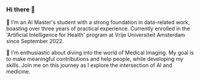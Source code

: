 ### Hi there 👋

<!--
**Jeniamakarchik/Jeniamakarchik** is a ✨ _special_ ✨ repository because its `README.md` (this file) appears on your GitHub profile.

Here are some ideas to get you started:

- 🔭 I’m currently working on ...
- 🌱 I’m currently learning ...
- 👯 I’m looking to collaborate on ...
- 🤔 I’m looking for help with ...
- 💬 Ask me about ...
- 📫 How to reach me: ...
- 😄 Pronouns: ...
- ⚡ Fun fact: ...
-->
🤔 I'm an AI Master's student with a strong foundation in data-related work, boasting over three years of practical experience. Currently enrolled in the 'Artificial Intelligence for Health' program at Vrije Universiteit Amsterdam since September 2022.

🔭 I'm enthusiastic about diving into the world of Medical Imaging. My goal is to make meaningful contributions and help people, while developing my skills. Join me on this journey as I explore the intersection of AI and medicine.
